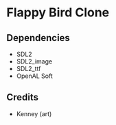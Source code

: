 # Flappy Bird Clone
## Dependencies
- SDL2
- SDL2_image
- SDL2_ttf
- OpenAL Soft
## Credits
- Kenney (art)